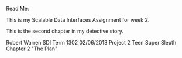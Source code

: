 Read Me:

This is my Scalable Data Interfaces Assignment for week 2. 

This is the second chapter in my detective story.

Robert Warren
SDI Term 1302
02/06/2013
Project 2
Teen Super Sleuth
Chapter 2 "The Plan"
